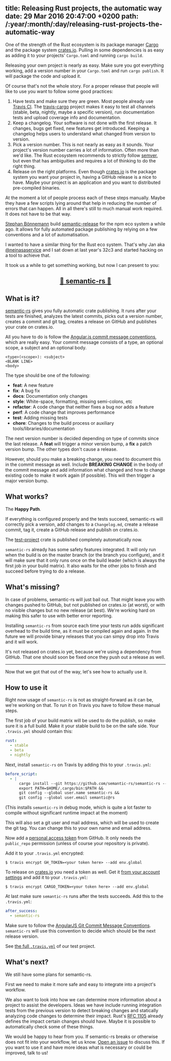 title: Releasing Rust projects, the automatic way
date: 29 Mar 2016 20:47:00 +0200
path: /:year/:month/:day/releasing-rust-projects-the-automatic-way
---

One of the strength of the Rust ecosystem is its package manager [Cargo][] and the package system [crates.io][].
Pulling in some dependencies is as easy as adding it to your projects' `Cargo.toml` and running `cargo build`.

Releasing your own project is nearly as easy. Make sure you got everything working, add a version number in your `Cargo.toml` and run `cargo publish`.
It will package the code and upload it.

Of course that's not the whole story.
For a proper release that people will like to use you want to follow some good practices:

1. Have tests and make sure they are green. Most people already use [Travis CI](https://travis-ci.org). The [travis-cargo](https://github.com/huonw/travis-cargo) project makes it easy to test all channels (stable, beta, nightly, maybe a specific version), run documentation tests and upload coverage info and documentation.
2. Keep a changelog. Your software is not done with the first release. It changes, bugs get fixed, new features get introduced. Keeping a changelog helps users to understand what changed from version to version.
3. Pick a version number. This is not nearly as easy as it sounds. Your project's version number carries a lot of information. Often more than we'd like. The Rust ecosystem recommends to strictly follow [semver][], but even that has ambiguities and requires a lot of thinking to do the right thing.
4. Release on the right platforms. Even though [crates.io][] is the package system you want your project in, having a GitHub release is a nice to have. Maybe your project is an application and you want to distributed pre-compiled binaries.

At the moment a lot of people process each of these steps manually.
Maybe they have a few scripts lying around that help in reducing the number of errors that can happen.
All in all there's still to much manual work required.
It does not have to be that way.

[Stephan Bönnemann][boennemann] build [semantic-release][] for the npm eco system a while ago.
It allows for fully automated package publishing by relying on a few conventions and a lot of automatisation.

I wanted to have a similar thing for the Rust eco system. That's why Jan aka [@neinasaservice][neinasaservice] and I sat down at last year's 32c3 and started hacking on a tool to achieve that.

It took us a while to get something working, but now I can present to you:

## [<center>🚀 semantic-rs 🚀</center>][semantic-rs]

## What is it?

[semantic-rs][] gives you fully automatic crate publishing.
It runs after your tests are finished, analyzes the latest commits, picks out a version number, creates a commit and git tag, creates a release on GitHub and publishes your crate on crates.io.

All you have to do is follow the [Angular.js commit message conventions][angular], which are really easy.
Your commit message consists of a type, an optional scope, a subject and an optional body.

~~~
<type>(<scope>): <subject>
<BLANK LINE>
<body>
~~~

The type should be one of the following:

* **feat**:     A new feature
* **fix**:      A bug fix
* **docs**:     Documentation only changes
* **style**:    White-space, formatting, missing semi-colons, etc
* **refactor**: A code change that neither fixes a bug nor adds a feature
* **perf**:     A code change that improves performance
* **test**:     Adding missing tests
* **chore**:    Changes to the build process or auxiliary tools/libraries/documentation

The next version number is decided depending on type of commits since the last release.
A **feat** will trigger a minor version bump, a **fix** a patch version bump.
The other types don't cause a release.

However, should you make a breaking change, you need to document this in the commit message as well.
Include **BREAKING CHANGE** in the body of the commit message and add information what changed
and how to change existing code to make it work again (if possible).
This will then trigger a major version bump.

## What works?

The **Happy Path**.

If everything is configured properly and the tests succeed, semantic-rs will correctly pick a version,
add changes to a `Changelog.md`, create a release commit, tag it, create a GitHub release and publish on crates.io.

The [test-project](https://crates.io/crates/test-project) crate is published completely automatically now.

`semantic-rs` already has some safety features integrated.
It will only run when the build is on the master branch (or the branch you configure),
and it will make sure that it only runs once on the build leader (which is always the first job in your build matrix).
It also waits for the other jobs to finish and succeed before trying to do a release.

## What's missing?

In case of problems, semantic-rs will just bail out.
That might leave you with changes pushed to GitHub, but not published on crates.io (at worst),
or with no visible changes but no new release (at best).
We're working hard on making this safer to use with better error reporting.

Installing `semantic-rs` from source each time your tests run adds significant overhead to the build time, as it must be compiled again and again.
In the future we will provide binary releases that you can simpy drop into Travis and it will work.

It's not released on crates.io yet, because we're using a dependency from GitHub. That one should soon be fixed once they push out a release as well.

---

Now that we got that out of the way, let's see how to actually use it.

## How to use it

Right now usage of `semantic-rs` is not as straight-forward as it can be, we're working on that.
To run it on Travis you have to follow these manual steps.

The first job of your build matrix will be used to do the publish, so make sure it is a full build.
Make it your stable build to be on the safe side.
Your `.travis.yml` should contain this:

~~~yaml
rust:
  - stable
  - beta
  - nightly
~~~

Next, install `semantic-rs` on Travis by adding this to your `.travis.yml`:

~~~yaml
before_script:
  - |
      cargo install --git https://github.com/semantic-rs/semantic-rs --debug &&
      export PATH=$HOME/.cargo/bin:$PATH &&
      git config --global user.name semantic-rs &&
      git config --global user.email semantic@rs
~~~

(This installs `semantic-rs` in debug mode, which is quite a lot faster to compile without significant runtime impact at the moment)

This will also set a git user and mail address, which will be used to create the git tag.
You can change this to your own name and email address.

Now add a [personal access token](https://github.com/settings/tokens) from GitHub.
It only needs the `public_repo` permission (unless of course your repository is private).

Add it to your `.travis.yml` encrypted:

~~~shell
$ travis encrypt GH_TOKEN=<your token here> --add env.global
~~~

To release on [crates.io][] you need a token as well. Get it [from your account settings](https://crates.io/me) and add it to your `.travis.yml`:

~~~shell
$ travis encrypt CARGO_TOKEN=<your token here> --add env.global
~~~

At last make sure `semantic-rs` runs after the tests succeeds. Add this to the `.travis.yml`:

~~~yaml
after_success:
  - semantic-rs
~~~

Make sure to follow the [AngularJS Git Commit Message Conventions][angular].
`semantic-rs` will use this convention to decide which should be the next release version.

See [the full `.travis.yml`](https://github.com/badboy/test-project/blob/34246077dbf375d144f86a01711cbd9e527b11ea/.travis.yml) of our test project.

## What's next?

We still have some plans for semantic-rs.

First we need to make it more safe and easy to integrate into a project's workflow.

We also want to look into how we can determine more information about a project to assist the developers.
Ideas we have include running integration tests from the previous version to detect breaking changes
and statically analyzing code changes to determine their impact. Rust's [RFC 1105](https://github.com/rust-lang/rfcs/issues/1105) already defines the impact certain changes should have. Maybe it is possible to automatically check some of these things.

We would be happy to hear from you. If semantic-rs breaks or otherwise does not fit into your workflow, let us know. [Open an issue](https://github.com/semantic-rs/semantic-rs/issues/new) to discuss this.
If you want to use it and have more ideas what is necessary or could be improved, talk to us!

[semantic-rs]: https://github.com/semantic-rs/semantic-rs
[semantic-release]: https://github.com/semantic-release/semantic-release
[boennemann]: https://twitter.com/boennemann
[neinasaservice]: https://twitter.com/neinasaservice
[cargo]: https://github.com/rust-lang/cargo
[crates.io]: https://crates.io/
[semver]: http://semver.org/
[angular]: https://docs.google.com/document/d/1QrDFcIiPjSLDn3EL15IJygNPiHORgU1_OOAqWjiDU5Y/edit?pref=2&pli=1#heading=h.uyo6cb12dt6w
